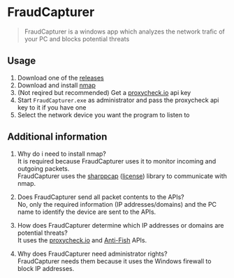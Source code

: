 # FraudCapturer
 
> FraudCapturer is a windows app which analyzes the network trafic of your PC and blocks potential threats

## Usage

1. Download one of the [releases](https://github.com/Stone-Red-Code/FraudCapturer/releases)
1. Download and install [nmap](https://nmap.org/download.html)
1. (Not reqired but recommended) Get a [proxycheck.io](https://proxycheck.io/) api key
1. Start `FraudCapturer.exe` as administrator and pass the proxycheck api key to it if you have one
1. Select the network device you want the program to listen to

## Additional information

1. Why do i need to install nmap?\
   It is required because FraudCapturer uses it to monitor incoming and outgoing packets.\
   FraudCapturer uses the [sharppcap](https://github.com/dotpcap/sharppcap) ([license](https://github.com/dotpcap/sharppcap/blob/master/LICENSE)) library to communicate with nmap.

1. Does FraudCapturer send all packet contents to the APIs?\
   No, only the required information (IP addresses/domains) and the PC name to identify the device are sent to the APIs.

1. How does FraudCapturer determine which IP addresses or domains are potential threats?\
   It uses the [proxycheck.io](https://proxycheck.io/) and [Anti-Fish](https://anti-fish.bitflow.dev/) APIs.

1. Why does FraudCapturer need administrator rights?\
   FraudCapturer needs them because it uses the Windows firewall to block IP addresses.
